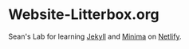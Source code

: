 # Website-Litterbox.org

Sean's Lab for learning [Jekyll](https://jekyllrb.com/) and [Minima](https://github.com/jekyll/minima) on [Netlify](https://www.netlify.com/).
